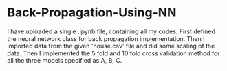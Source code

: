 # Back-Propagation-Using-NN
I have uploaded a single .ipynb file, containing all my codes. First defined the neural network class for back propagation implementation. Then I imported data from the given 'house.csv' file and did some scaling of the data. Then I implemented the 5 fold and 10 fold cross validation method for all the three models specified as A, B, C.

